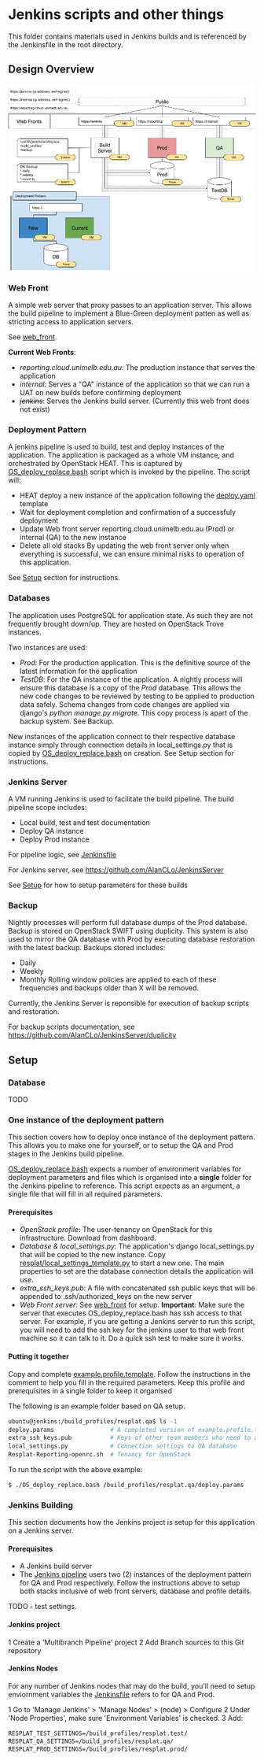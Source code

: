 # Jenkins scripts and other things

This folder contains materials used in Jenkins builds and is referenced by the Jenkinsfile in the root directory.

## Design Overview
![UoMResplatReportingInfrastructure.png](UoMResplatReportingInfrastructure.png)

### Web Front

A simple web server that proxy passes to an application server. This allows the build pipeline to implement a Blue-Green deployment patten as well as stricting access to application servers.

See [web_front](web_front).

__Current Web Fronts__:
* _reporting.cloud.unimelb.edu.au_: The production instance that serves the application
* _internal_: Serves a "QA" instance of the application so that we can run a UAT on new builds before confirming deployment
* _~~jenkins~~_: Serves the Jenkins build server. (Currently this web front does not exist)

### Deployment Pattern

A jenkins pipeline is used to build, test and deploy instances of the application. The application is packaged as a whole VM instance, and orchestrated by OpenStack HEAT. This is captured by [OS_deploy_replace.bash](OS_deploy_replace) script which is invoked by the pipeline. The script will:
* HEAT deploy a new instance of the application following the [deploy.yaml](deploy.yaml) template
* Wait for deployment completion and confirmation of a successfuly deployment
* Update Web front server reporting.cloud.unimelb.edu.au (Prod) or internal (QA) to the new instance
* Delete all old stacks
By updating the web front server only when everything is successful, we can ensure minimal risks to operation of this application.

See [Setup](#setup) section for instructions.

### Databases

The application uses PostgreSQL for application state. As such they are not frequently brought down/up. They are hosted on OpenStack Trove instances.

Two instances are used:
* _Prod_: For the production application. This is the definitive source of the latest information for the application
* _TestDB_: For the QA instance of the application. A nightly process will ensure this database is a copy of the _Prod_ database. This allows the new code changes to be reviewed by testing to be applied to production data safely. Schema changes from code changes are applied via django's _python manage.py migrate_. This copy process is apart of the backup system. See Backup.

New instances of the application connect to their respective database instance simply through connection details in local\_settings.py that is copied by [OS_deploy_replace.bash](OS_deploy_replace.bash) on creation. See Setup section for instructions.

### Jenkins Server

A VM running Jenkins is used to facilitate the build pipeline. The build pipeline scope includes:
* Local build, test and test documentation
* Deploy QA instance
* Deploy Prod instance

For pipeline logic, see [Jenkinsfile](../Jenkinsfile)

For Jenkins server, see https://github.com/AlanCLo/JenkinsServer

See [Setup](#setup) for how to setup parameters for these builds

### Backup

Nightly processes will perform full database dumps of the Prod database. Backup is stored on OpenStack SWIFT using duplicity. This system is also used to mirror the QA database with Prod by executing database restoration with the latest backup. Backups stored includes:
* Daily
* Weekly
* Monthly
Rolling window policies are applied to each of these frequencies and backups older than X will be removed.

Currently, the Jenkins Server is reponsible for execution of backup scripts and restoration.

For backup scripts documentation, see https://github.com/AlanCLo/JenkinsServer/duplicity 

## Setup

### Database

TODO

### One instance of the deployment pattern

This section covers how to deploy once instance of the deployment pattern. This allows you to make one for yourself, or to setup the QA and Prod stages in the Jenkins build pipeline.

[OS_deploy_replace.bash](OS_deploy_replace.bash) expects a number of environment variables for deployment parameters and files which is organised into a __single__ folder for the Jenkins pipeline to reference. This script expects as an argument, a single file that will fill in all required parameters.

#### Prerequisites

* _OpenStack profile_: The user-tenancy on OpenStack for this infrastructure. Download from dashboard.
* _Database & local\_settings.py_: The application's django local\_settings.py that will be copied to the new instance. Copy [resplat/local_settings_template.py](../resplat/local_settings_template.py) to start a new one. The main properties to set are the database connection details the application will use.
* _extra\_ssh\_keys.pub_: A file with concatenated ssh public keys that will be appended to .ssh/authorized\_keys on the new server
* _Web Front server_: See [web_front](web_front) for setup. __Important__: Make sure the server that executes OS\_deploy\_replace.bash has ssh access to that server. For example, if you are getting a Jenkins server to run this script, you will need to add the ssh key for the jenkins user to that web front machine so it can talk to it. Do a quick ssh test to make sure it works.


#### Putting it together

Copy and complete [example.profile.template](example.profile.template). Follow the instructions in the comment to help you fill in the required parameters. Keep this profile and prerequisites in a single folder to keep it organised

The following is an example folder based on QA setup.
```bash
ubuntu@jenkins:/build_profiles/resplat.qa$ ls -1
deploy.params                # A completed version of example.profile.template
extra_ssh_keys.pub           # Keys of other team members who need to access the server
local_settings.py            # Connection settings to QA database
Resplat-Reporting-openrc.sh  # Tenancy for OpenStack
```

To run the script with the above example:
```bash
$ ./OS_deploy_replace.bash /build_profiles/resplat.qa/deploy.params
```

### Jenkins Building

This section documents how the Jenkins project is setup for this application on a Jenkins server.

#### Prerequisites

* A Jenkins build server
* The [Jenkins pipeline](../Jenkinsfile) users two (2) instances of the deployment pattern for QA and Prod respectively. Follow the instructions above to setup both stacks inclusive of web front servers, database and profile details.

TODO - test settings.

#### Jenkins project

1 Create a 'Multibranch Pipeline' project
2 Add Branch sources to this Git repository

#### Jenkins Nodes

For any number of Jenkins nodes that may do the build, you'll need to setup enviornment variables the [Jenkinsfile](../Jenkinsfile) refers to for QA and Prod.

1 Go to 'Manage Jenkins' > 'Manage Nodes' > (node) > Configure
2 Under 'Node Properties', make sure 'Environment Variables' is checked.
3 Add:
```
RESPLAT_TEST_SETTINGS=/build_profiles/resplat.test/
RESPLAT_QA_SETTINGS=/build_profiles/resplat.qa/
RESPLAT_PROD_SETTINGS=/build_profiles/resplat.prod/
```





